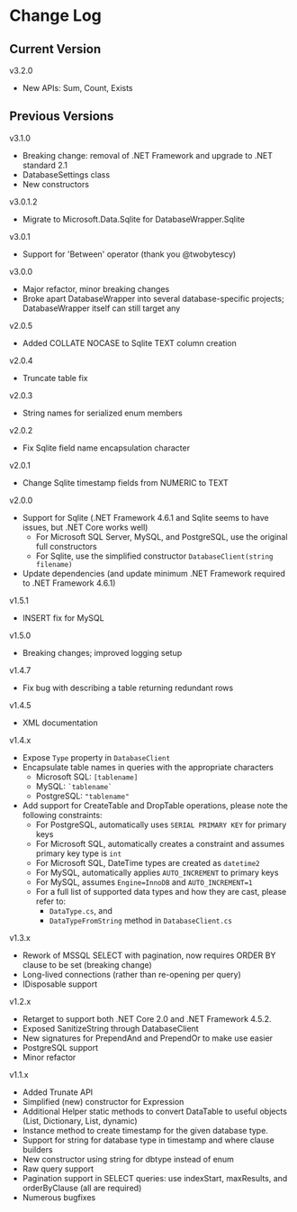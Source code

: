 # Change Log

## Current Version

v3.2.0

- New APIs: Sum, Count, Exists

## Previous Versions

v3.1.0

- Breaking change: removal of .NET Framework and upgrade to .NET standard 2.1
- DatabaseSettings class
- New constructors

v3.0.1.2

- Migrate to Microsoft.Data.Sqlite for DatabaseWrapper.Sqlite

v3.0.1

- Support for 'Between' operator (thank you @twobytescy)

v3.0.0

- Major refactor, minor breaking changes
- Broke apart DatabaseWrapper into several database-specific projects; DatabaseWrapper itself can still target any

v2.0.5

- Added COLLATE NOCASE to Sqlite TEXT column creation

v2.0.4

- Truncate table fix

v2.0.3

- String names for serialized enum members

v2.0.2

- Fix Sqlite field name encapsulation character

v2.0.1

- Change Sqlite timestamp fields from NUMERIC to TEXT

v2.0.0

- Support for Sqlite (.NET Framework 4.6.1 and Sqlite seems to have issues, but .NET Core works well)
  - For Microsoft SQL Server, MySQL, and PostgreSQL, use the original full constructors
  - For Sqlite, use the simplified constructor ```DatabaseClient(string filename)```
- Update dependencies (and update minimum .NET Framework required to .NET Framework 4.6.1)

v1.5.1

- INSERT fix for MySQL

v1.5.0

- Breaking changes; improved logging setup

v1.4.7

- Fix bug with describing a table returning redundant rows

v1.4.5

- XML documentation

v1.4.x

- Expose ```Type``` property in ```DatabaseClient```
- Encapsulate table names in queries with the appropriate characters
  - Microsoft SQL: ``` [tablename] ```
  - MySQL: ``` `tablename` ```
  - PostgreSQL: ``` "tablename" ```
- Add support for CreateTable and DropTable operations, please note the following constraints:
  - For PostgreSQL, automatically uses ```SERIAL PRIMARY KEY``` for primary keys
  - For Microsoft SQL, automatically creates a constraint and assumes primary key type is ```int```
  - For Microsoft SQL, DateTime types are created as ```datetime2```
  - For MySQL, automatically applies ```AUTO_INCREMENT``` to primary keys
  - For MySQL, assumes ```Engine=InnoDB``` and ```AUTO_INCREMENT=1```
  - For a full list of supported data types and how they are cast, please refer to:
    - ```DataType.cs```, and 
    - ```DataTypeFromString``` method in ```DatabaseClient.cs```

v1.3.x

- Rework of MSSQL SELECT with pagination, now requires ORDER BY clause to be set (breaking change)
- Long-lived connections (rather than re-opening per query)
- IDisposable support

v1.2.x

- Retarget to support both .NET Core 2.0 and .NET Framework 4.5.2.
- Exposed SanitizeString through DatabaseClient
- New signatures for PrependAnd and PrependOr to make use easier
- PostgreSQL support
- Minor refactor

v1.1.x

- Added Trunate API
- Simplified (new) constructor for Expression
- Additional Helper static methods to convert DataTable to useful objects (List<Dictionary>, Dictionary, List<dynamic>, dynamic)
- Instance method to create timestamp for the given database type.
- Support for string for database type in timestamp and where clause builders
- New constructor using string for dbtype instead of enum
- Raw query support
- Pagination support in SELECT queries: use indexStart, maxResults, and orderByClause (all are required)
- Numerous bugfixes

